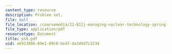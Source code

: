 ```yaml
---
content_type: resource
description: Problem set.
file: null
file_location: /coursemedia/22-812j-managing-nuclear-technology-spring-2004/a691380b09e109c8de47da1d4d7c223d_ps6.pdf
file_type: application/pdf
resourcetype: Document
title: ps6.pdf
uid: a691380b-09e1-09c8-de47-da1d4d7c223d
---
```

